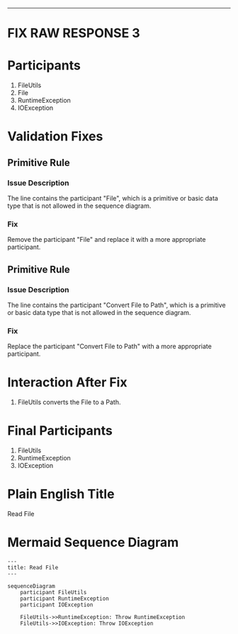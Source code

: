 ----
# FIX RAW RESPONSE 3
# Participants

1. FileUtils
2. File
3. RuntimeException
4. IOException

# Validation Fixes

## Primitive Rule
### Issue Description
The line contains the participant "File", which is a primitive or basic data type that is not allowed in the sequence diagram.

### Fix
Remove the participant "File" and replace it with a more appropriate participant.

## Primitive Rule
### Issue Description
The line contains the participant "Convert File to Path", which is a primitive or basic data type that is not allowed in the sequence diagram.

### Fix
Replace the participant "Convert File to Path" with a more appropriate participant.

# Interaction After Fix

1. FileUtils converts the File to a Path.

# Final Participants

1. FileUtils
2. RuntimeException
3. IOException

# Plain English Title

Read File

# Mermaid Sequence Diagram

```mermaid
---
title: Read File
---

sequenceDiagram
    participant FileUtils
    participant RuntimeException
    participant IOException

    FileUtils->>RuntimeException: Throw RuntimeException
    FileUtils->>IOException: Throw IOException
```